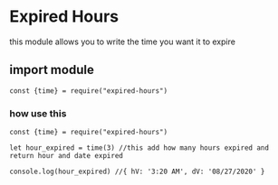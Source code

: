 # Expired Hours

this module allows you to write the time you want it to expire

## import module

```const {time} = require("expired-hours")```

### how use this

```
const {time} = require("expired-hours")

let hour_expired = time(3) //this add how many hours expired and return hour and date expired

console.log(hour_expired) //{ hV: '3:20 AM', dV: '08/27/2020' }

```
